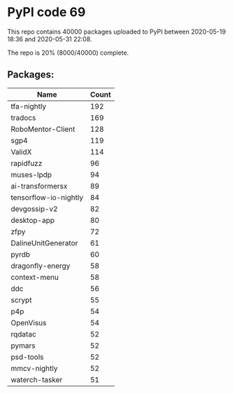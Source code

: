 # PyPI code 69

This repo contains 40000 packages uploaded to PyPI between 
2020-05-19 18:36 and 2020-05-31 22:08.

The repo is 20% (8000/40000) complete.

## Packages:

| Name  | Count |
| ----- | ----- |
| tfa-nightly | 192 |
| tradocs | 169 |
| RoboMentor-Client | 128 |
| sgp4 | 119 |
| ValidX | 114 |
| rapidfuzz | 96 |
| muses-lpdp | 94 |
| ai-transformersx | 89 |
| tensorflow-io-nightly | 84 |
| devgossip-v2 | 82 |
| desktop-app | 80 |
| zfpy | 72 |
| DalineUnitGenerator | 61 |
| pyrdb | 60 |
| dragonfly-energy | 58 |
| context-menu | 58 |
| ddc | 56 |
| scrypt | 55 |
| p4p | 54 |
| OpenVisus | 54 |
| rqdatac | 52 |
| pymars | 52 |
| psd-tools | 52 |
| mmcv-nightly | 52 |
| waterch-tasker | 51 |



